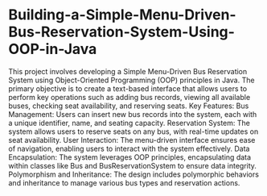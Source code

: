 # Building-a-Simple-Menu-Driven-Bus-Reservation-System-Using-OOP-in-Java
This project involves developing a Simple Menu-Driven Bus Reservation System using Object-Oriented Programming (OOP) principles in Java. The primary objective is to create a text-based interface that allows users to perform key operations such as adding bus records, viewing all available buses, checking seat availability, and reserving seats.
Key Features:
Bus Management: Users can insert new bus records into the system, each with a unique identifier, name, and seating capacity.
Reservation System: The system allows users to reserve seats on any bus, with real-time updates on seat availability.
User Interaction: The menu-driven interface ensures ease of navigation, enabling users to interact with the system effectively.
Data Encapsulation: The system leverages OOP principles, encapsulating data within classes like Bus and BusReservationSystem to ensure data integrity.
Polymorphism and Inheritance: The design includes polymorphic behaviors and inheritance to manage various bus types and reservation actions.
